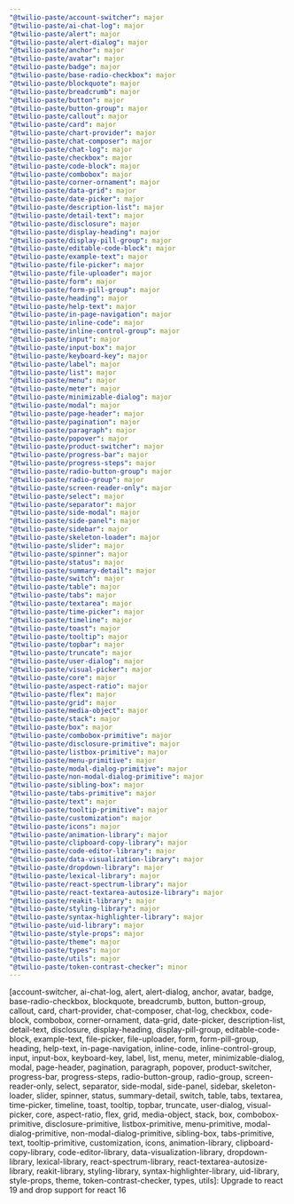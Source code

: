 ```yaml
---
"@twilio-paste/account-switcher": major
"@twilio-paste/ai-chat-log": major
"@twilio-paste/alert": major
"@twilio-paste/alert-dialog": major
"@twilio-paste/anchor": major
"@twilio-paste/avatar": major
"@twilio-paste/badge": major
"@twilio-paste/base-radio-checkbox": major
"@twilio-paste/blockquote": major
"@twilio-paste/breadcrumb": major
"@twilio-paste/button": major
"@twilio-paste/button-group": major
"@twilio-paste/callout": major
"@twilio-paste/card": major
"@twilio-paste/chart-provider": major
"@twilio-paste/chat-composer": major
"@twilio-paste/chat-log": major
"@twilio-paste/checkbox": major
"@twilio-paste/code-block": major
"@twilio-paste/combobox": major
"@twilio-paste/corner-ornament": major
"@twilio-paste/data-grid": major
"@twilio-paste/date-picker": major
"@twilio-paste/description-list": major
"@twilio-paste/detail-text": major
"@twilio-paste/disclosure": major
"@twilio-paste/display-heading": major
"@twilio-paste/display-pill-group": major
"@twilio-paste/editable-code-block": major
"@twilio-paste/example-text": major
"@twilio-paste/file-picker": major
"@twilio-paste/file-uploader": major
"@twilio-paste/form": major
"@twilio-paste/form-pill-group": major
"@twilio-paste/heading": major
"@twilio-paste/help-text": major
"@twilio-paste/in-page-navigation": major
"@twilio-paste/inline-code": major
"@twilio-paste/inline-control-group": major
"@twilio-paste/input": major
"@twilio-paste/input-box": major
"@twilio-paste/keyboard-key": major
"@twilio-paste/label": major
"@twilio-paste/list": major
"@twilio-paste/menu": major
"@twilio-paste/meter": major
"@twilio-paste/minimizable-dialog": major
"@twilio-paste/modal": major
"@twilio-paste/page-header": major
"@twilio-paste/pagination": major
"@twilio-paste/paragraph": major
"@twilio-paste/popover": major
"@twilio-paste/product-switcher": major
"@twilio-paste/progress-bar": major
"@twilio-paste/progress-steps": major
"@twilio-paste/radio-button-group": major
"@twilio-paste/radio-group": major
"@twilio-paste/screen-reader-only": major
"@twilio-paste/select": major
"@twilio-paste/separator": major
"@twilio-paste/side-modal": major
"@twilio-paste/side-panel": major
"@twilio-paste/sidebar": major
"@twilio-paste/skeleton-loader": major
"@twilio-paste/slider": major
"@twilio-paste/spinner": major
"@twilio-paste/status": major
"@twilio-paste/summary-detail": major
"@twilio-paste/switch": major
"@twilio-paste/table": major
"@twilio-paste/tabs": major
"@twilio-paste/textarea": major
"@twilio-paste/time-picker": major
"@twilio-paste/timeline": major
"@twilio-paste/toast": major
"@twilio-paste/tooltip": major
"@twilio-paste/topbar": major
"@twilio-paste/truncate": major
"@twilio-paste/user-dialog": major
"@twilio-paste/visual-picker": major
"@twilio-paste/core": major
"@twilio-paste/aspect-ratio": major
"@twilio-paste/flex": major
"@twilio-paste/grid": major
"@twilio-paste/media-object": major
"@twilio-paste/stack": major
"@twilio-paste/box": major
"@twilio-paste/combobox-primitive": major
"@twilio-paste/disclosure-primitive": major
"@twilio-paste/listbox-primitive": major
"@twilio-paste/menu-primitive": major
"@twilio-paste/modal-dialog-primitive": major
"@twilio-paste/non-modal-dialog-primitive": major
"@twilio-paste/sibling-box": major
"@twilio-paste/tabs-primitive": major
"@twilio-paste/text": major
"@twilio-paste/tooltip-primitive": major
"@twilio-paste/customization": major
"@twilio-paste/icons": major
"@twilio-paste/animation-library": major
"@twilio-paste/clipboard-copy-library": major
"@twilio-paste/code-editor-library": major
"@twilio-paste/data-visualization-library": major
"@twilio-paste/dropdown-library": major
"@twilio-paste/lexical-library": major
"@twilio-paste/react-spectrum-library": major
"@twilio-paste/react-textarea-autosize-library": major
"@twilio-paste/reakit-library": major
"@twilio-paste/styling-library": major
"@twilio-paste/syntax-highlighter-library": major
"@twilio-paste/uid-library": major
"@twilio-paste/style-props": major
"@twilio-paste/theme": major
"@twilio-paste/types": major
"@twilio-paste/utils": major
"@twilio-paste/token-contrast-checker": minor
---
```


[account-switcher, ai-chat-log, alert, alert-dialog, anchor, avatar, badge, base-radio-checkbox, blockquote, breadcrumb, button, button-group, callout, card, chart-provider, chat-composer, chat-log, checkbox, code-block, combobox, corner-ornament, data-grid, date-picker, description-list, detail-text, disclosure, display-heading, display-pill-group, editable-code-block, example-text, file-picker, file-uploader, form, form-pill-group, heading, help-text, in-page-navigation, inline-code, inline-control-group, input, input-box, keyboard-key, label, list, menu, meter, minimizable-dialog, modal, page-header, pagination, paragraph, popover, product-switcher, progress-bar, progress-steps, radio-button-group, radio-group, screen-reader-only, select, separator, side-modal, side-panel, sidebar, skeleton-loader, slider, spinner, status, summary-detail, switch, table, tabs, textarea, time-picker, timeline, toast, tooltip, topbar, truncate, user-dialog, visual-picker, core, aspect-ratio, flex, grid, media-object, stack, box, combobox-primitive, disclosure-primitive, listbox-primitive, menu-primitive, modal-dialog-primitive, non-modal-dialog-primitive, sibling-box, tabs-primitive, text, tooltip-primitive, customization, icons, animation-library, clipboard-copy-library, code-editor-library, data-visualization-library, dropdown-library, lexical-library, react-spectrum-library, react-textarea-autosize-library, reakit-library, styling-library, syntax-highlighter-library, uid-library, style-props, theme, token-contrast-checker, types, utils]: Upgrade to react 19 and drop support for react 16
